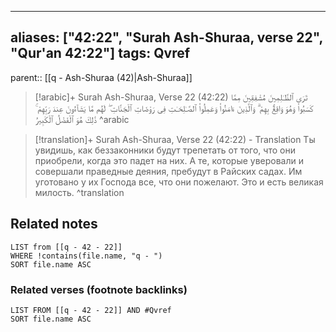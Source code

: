 
---
aliases: ["42:22", "Surah Ash-Shuraa, verse 22", "Qur'an 42:22"]
tags: Qvref
---

parent:: [[q - Ash-Shuraa (42)|Ash-Shuraa]]

> [!arabic]+ Surah Ash-Shuraa, Verse 22 (42:22)
> <span class="quran-arabic">تَرَى ٱلظَّـٰلِمِينَ مُشْفِقِينَ مِمَّا كَسَبُوا۟ وَهُوَ وَاقِعٌۢ بِهِمْ ۗ وَٱلَّذِينَ ءَامَنُوا۟ وَعَمِلُوا۟ ٱلصَّـٰلِحَـٰتِ فِى رَوْضَاتِ ٱلْجَنَّاتِ ۖ لَهُم مَّا يَشَآءُونَ عِندَ رَبِّهِمْ ۚ ذَٰلِكَ هُوَ ٱلْفَضْلُ ٱلْكَبِيرُ</span>
^arabic

> [!translation]+ Surah Ash-Shuraa, Verse 22 (42:22) - Translation
> Ты увидишь, как беззаконники будут трепетать от того, что они приобрели, когда это падет на них. А те, которые уверовали и совершали праведные деяния, пребудут в Райских садах. Им уготовано у их Господа все, что они пожелают. Это и есть великая милость.
^translation



## Related notes
```dataview
LIST from [[q - 42 - 22]]
WHERE !contains(file.name, "q - ")
SORT file.name ASC
```

### Related verses (footnote backlinks)
```dataview
LIST FROM [[q - 42 - 22]] AND #Qvref
SORT file.name ASC
```

